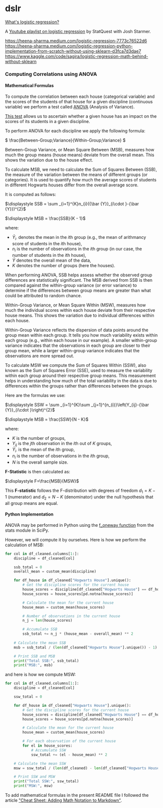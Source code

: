 # dslr

[What's logistic regression?](https://aws.amazon.com/what-is/logistic-regression)

A [Youtube playlist on logistic regression](https://www.youtube.com/playlist?list=PLblh5JKOoLUKxzEP5HA2d-Li7IJkHfXSe) by StatQuest with Josh Starmer.


https://heena-sharma.medium.com/logistic-regression-7773c76522d6
https://heena-sharma.medium.com/logistic-regression-python-implementation-from-scratch-without-using-sklearn-d3fca7d3dae7
https://www.kaggle.com/code/sagira/logistic-regression-math-behind-without-sklearn

### Computing Correlations using ANOVA

#### Mathematical Formulas

To compute the correlation between each house (categorical variable) and the scores of the students of that house for a given discipline (continuous variable) we perform a test called [ANOVA](https://datascience.stackexchange.com/questions/893/how-to-get-correlation-between-two-categorical-variable-and-a-categorical-variab) (Analysis of Variance).

[This test](https://en.wikipedia.org/wiki/F-test#Formula_and_calculation) allows us to ascertain whether a given house has an impact on the scores of its students in a given discipline.

To perform ANOVA for each discipline we apply the following formula:

$
\frac{Between-Group\;Variance}{Within-Group\;Variance}
$

Between-Group Variance, or Mean Square Between (MSB), measures how much the group means (house means) deviate from the overall mean. This shows the variation due to the house effect.

To calculate MSB, we need to calculate the Sum of Squares Between (SSB), the measure of the variation between the means of different groups (or categories). It is used to quantify how much the average scores of students in different Hogwarts houses differ from the overall average score.

It is computed as follows:

$\displaystyle SSB = \sum _{i=1}^{K}n_{i}({\bar {Y}}_{i\cdot }-{\bar {Y}})^{2}$

$\displaystyle MSB = \frac{SSB}{K - 1}$

where:
- $\displaystyle {\bar {Y}}_{i\cdot }$ denotes the mean in the *i*th group (e.g., the mean of arithmancy score of students in the *i*th house),
- $\displaystyle n_{i}$ is the number of observations in the *i*th group (in our case, the number of students in the *i*th house),
- $\displaystyle {\bar {Y}}$ denotes the overall mean of the data,
- $\displaystyle K$ denotes the number of groups (here the houses).

When performing ANOVA, SSB helps assess whether the observed group differences are statistically significant. The MSB derived from SSB is then compared against the within-group variance (or error variance) to determine if the differences between group means are greater than what could be attributed to random chance.

Within-Group Variance, or Mean Square Within (MSW), measures how much the individual scores within each house deviate from their respective house means. This shows the variation due to individual differences within each house.

Within-Group Variance reflects the dispersion of data points around the group mean within each group. It tells you how much variability exists within each group (e.g., within each house in our example).
A smaller within-group variance indicates that the observations in each group are closer to their group mean, while a larger within-group variance indicates that the observations are more spread out.

To calculate MSW we compute the Sum of Squares Within (SSW), also known as the Sum of Squares Error (SSE), used to measure the variability within each group around their respective group means. This measurement helps in understanding how much of the total variability in the data is due to differences within the groups rather than differences between the groups.

Here are the formulas we use:

$\displaystyle SSW = \sum _{i=1}^{K}\sum _{j=1}^{n_{i}}\left(Y_{ij}-{\bar {Y}}_{i\cdot }\right)^{2}$

$\displaystyle MSB = \frac{SSW}{N - K}$

where:
- $\displaystyle K$ is the number of groups,
- $\displaystyle Y_{ij}$ is the *j*th observation in the *i*th out of $\displaystyle K$ groups,
- $\displaystyle {\bar {Y}}_{i\cdot }$ is the mean of the *i*th group,
- $\displaystyle n_{i}$ is the number of observations in the *i*th group,
- $\displaystyle N$ is the overall sample size.

__F-Statistic__ is then calculated as:

$\displaystyle F=\frac{MSB}{MSW}$

This __F-statistic__ follows the F-distribution with degrees of freedom $\displaystyle d_{1}=K-1$ (numerator) and $\displaystyle d_{2}=N-K$ (denominator) under the null hypothesis that all group means are equal.

#### Python Implementation

ANOVA may be performed in Python using the [f_oneway function](https://dzone.com/articles/correlation-between-categorical-and-continuous-var-1) from the stats module in SciPy.

However, we will compute it by ourselves. Here is how we perform the calculation of MSB:

```python
for col in df_cleaned.columns[1:]:
    discipline = df_cleaned[col]

    ssb_total = 0
    overall_mean = custom_mean(discipline)

    for df_house in df_cleaned["Hogwarts House"].unique():
        # Get the discipline scores for the current house
        house_scores = discipline[df_cleaned["Hogwarts House"] == df_house]
        house_scores = house_scores[pd.notna(house_scores)]

        # Calculate the mean for the current house
        house_mean = custom_mean(house_scores)

        # Number of observations in the current house
        n_j = len(house_scores)

        # Accumulate SSB
        ssb_total += n_j * (house_mean - overall_mean) ** 2
    
    # Calculate the mean SSB
    msb = ssb_total / (len(df_cleaned["Hogwarts House"].unique()) - 1)

    # Print SSB and MSB
    print("Total SSB:", ssb_total)
    print("MSB:", msb)
```
and here is how we compute MSW:

```python
for col in df_cleaned.columns[1:]:
    discipline = df_cleaned[col]

    ssw_total = 0

    for df_house in df_cleaned["Hogwarts House"].unique():
        # Get the discipline scores for the current house
        house_scores = discipline[df_cleaned["Hogwarts House"] == df_house]
        house_scores = house_scores[pd.notna(house_scores)]

        # Calculate the mean for the current house
        house_mean = custom_mean(house_scores)

        # For each observation of the current house
        for el in house_scores:
            # Accumulate SSW
            ssw_total += (el - house_mean) ** 2

    # Calculate the mean SSW
    msw = ssw_total / (len(df_cleaned) - len(df_cleaned["Hogwarts House"].unique()))

    # Print SSW and MSW
    print("Total SSW:", ssw_total)
    print("MSW:", msw)
```




To add mathematical formulas in the present README file I followed the article ["Cheat Sheet: Adding Math Notation to Markdown"](https://www.upyesp.org/posts/makrdown-vscode-math-notation).